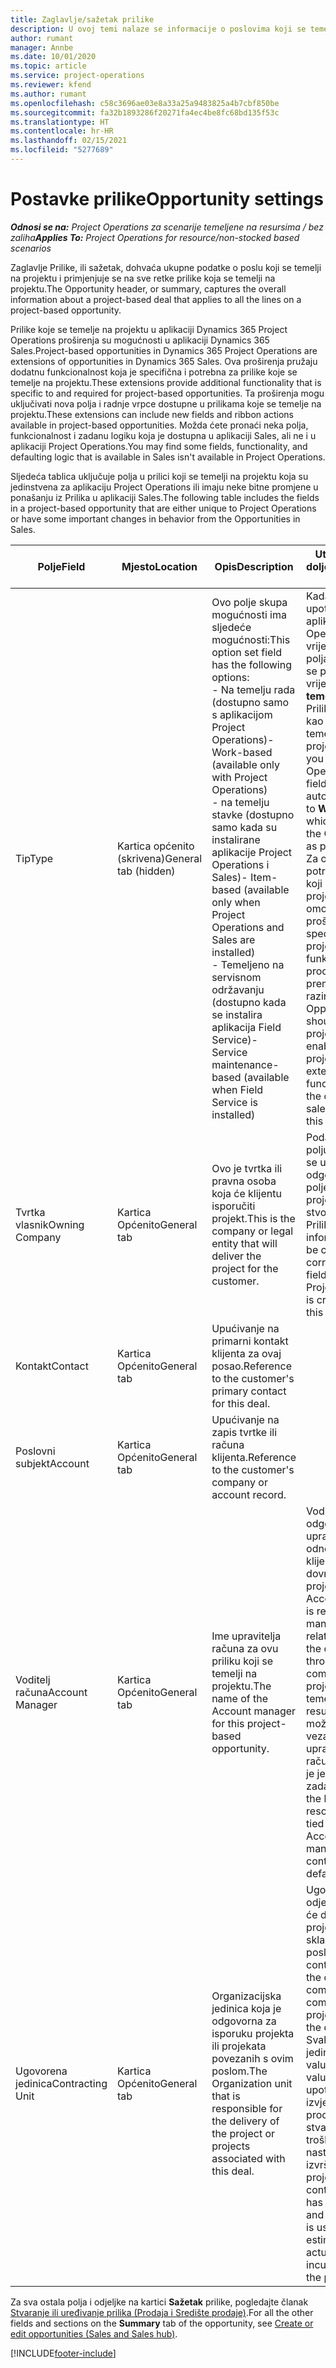 ```yaml
---
title: Zaglavlje/sažetak prilike
description: U ovoj temi nalaze se informacije o poslovima koji se temelje na projektu i redcima prilike koji se temelje na projektu.
author: rumant
manager: Annbe
ms.date: 10/01/2020
ms.topic: article
ms.service: project-operations
ms.reviewer: kfend
ms.author: rumant
ms.openlocfilehash: c58c3696ae03e8a33a25a9483825a4b7cbf850be
ms.sourcegitcommit: fa32b1893286f20271fa4ec4be8fc68bd135f53c
ms.translationtype: HT
ms.contentlocale: hr-HR
ms.lasthandoff: 02/15/2021
ms.locfileid: "5277689"
---
```

# <a name="opportunity-settings"></a><span data-ttu-id="371d9-103">Postavke prilike</span><span class="sxs-lookup"><span data-stu-id="371d9-103">Opportunity settings</span></span>

<span data-ttu-id="371d9-104">_**Odnosi se na:** Project Operations za scenarije temeljene na resursima / bez zaliha_</span><span class="sxs-lookup"><span data-stu-id="371d9-104">_**Applies To:** Project Operations for resource/non-stocked based scenarios_</span></span>


<span data-ttu-id="371d9-105">Zaglavlje Prilike, ili sažetak, dohvaća ukupne podatke o poslu koji se temelji na projektu i primjenjuje se na sve retke prilike koja se temelji na projektu.</span><span class="sxs-lookup"><span data-stu-id="371d9-105">The Opportunity header, or summary, captures the overall information about a project-based deal that applies to all the lines on a project-based opportunity.</span></span>

<span data-ttu-id="371d9-106">Prilike koje se temelje na projektu u aplikaciji Dynamics 365 Project Operations proširenja su mogućnosti u aplikaciji Dynamics 365 Sales.</span><span class="sxs-lookup"><span data-stu-id="371d9-106">Project-based opportunities in Dynamics 365 Project Operations are extensions of opportunities in Dynamics 365 Sales.</span></span> <span data-ttu-id="371d9-107">Ova proširenja pružaju dodatnu funkcionalnost koja je specifična i potrebna za prilike koje se temelje na projektu.</span><span class="sxs-lookup"><span data-stu-id="371d9-107">These extensions provide additional functionality that is specific to and required for project-based opportunities.</span></span> <span data-ttu-id="371d9-108">Ta proširenja mogu uključivati nova polja i radnje vrpce dostupne u prilikama koje se temelje na projektu.</span><span class="sxs-lookup"><span data-stu-id="371d9-108">These extensions can include new fields and ribbon actions available in project-based opportunities.</span></span> <span data-ttu-id="371d9-109">Možda ćete pronaći neka polja, funkcionalnost i zadanu logiku koja je dostupna u aplikaciji Sales, ali ne i u aplikaciji Project Operations.</span><span class="sxs-lookup"><span data-stu-id="371d9-109">You may find some fields, functionality, and defaulting logic that is available in Sales isn't available in Project Operations.</span></span>

<span data-ttu-id="371d9-110">Sljedeća tablica uključuje polja u prilici koji se temelji na projektu koja su jedinstvena za aplikaciju Project Operations ili imaju neke bitne promjene u ponašanju iz Prilika u aplikaciji Sales.</span><span class="sxs-lookup"><span data-stu-id="371d9-110">The following table includes the fields in a project-based opportunity that are either unique to Project Operations or have some important changes in behavior from the Opportunities in Sales.</span></span>

| <span data-ttu-id="371d9-111">**Polje**</span><span class="sxs-lookup"><span data-stu-id="371d9-111">**Field**</span></span> | <span data-ttu-id="371d9-112">**Mjesto**</span><span class="sxs-lookup"><span data-stu-id="371d9-112">**Location**</span></span> | <span data-ttu-id="371d9-113">**Opis**</span><span class="sxs-lookup"><span data-stu-id="371d9-113">**Description**</span></span> | <span data-ttu-id="371d9-114">**Utjecaj prema dolje**</span><span class="sxs-lookup"><span data-stu-id="371d9-114">**Downstream impact**</span></span> |
| --- | --- | --- | --- |
| <span data-ttu-id="371d9-115">Tip</span><span class="sxs-lookup"><span data-stu-id="371d9-115">Type</span></span> | <span data-ttu-id="371d9-116">Kartica općenito (skrivena)</span><span class="sxs-lookup"><span data-stu-id="371d9-116">General tab (hidden)</span></span> | <span data-ttu-id="371d9-117">Ovo polje skupa mogućnosti ima sljedeće mogućnosti:</span><span class="sxs-lookup"><span data-stu-id="371d9-117">This option set field has the following options:</span></span></br><span data-ttu-id="371d9-118">- Na temelju rada (dostupno samo s aplikacijom Project Operations)</span><span class="sxs-lookup"><span data-stu-id="371d9-118">- Work-based (available only with Project Operations)</span></span></br><span data-ttu-id="371d9-119">- na temelju stavke (dostupno samo kada su instalirane aplikacije Project Operations i Sales)</span><span class="sxs-lookup"><span data-stu-id="371d9-119">- Item-based (available only when Project Operations and Sales are installed)</span></span></br><span data-ttu-id="371d9-120">- Temeljeno na servisnom održavanju (dostupno kada se instalira aplikacija Field Service)</span><span class="sxs-lookup"><span data-stu-id="371d9-120">- Service maintenance-based (available when Field Service is installed)</span></span> | <span data-ttu-id="371d9-121">Kada upotrebljavate aplikaciju Project Operations, vrijednost ovog polja automatski se postavlja na vrijednost **Na temelju rada** što Priliku klasificira kao priliku koji se temelji na projektu.</span><span class="sxs-lookup"><span data-stu-id="371d9-121">When you use Project Operations, this field value is automatically set to **Work-based** which classifies the Opportunity as project-based.</span></span> <span data-ttu-id="371d9-122">Za ovaj posao potrebna je prilika koji se temelji na projektu, koja će omogućiti sva proširenja specifična za projekt i funkcionalnost u procesu prodaje prema nižim razinama.</span><span class="sxs-lookup"><span data-stu-id="371d9-122">An Opportunity should be project-based to enable all project-specific extensions and functionality in the downstream sales process for this deal.</span></span> |
| <span data-ttu-id="371d9-123">Tvrtka vlasnik</span><span class="sxs-lookup"><span data-stu-id="371d9-123">Owning Company</span></span> | <span data-ttu-id="371d9-124">Kartica Općenito</span><span class="sxs-lookup"><span data-stu-id="371d9-124">General tab</span></span> | <span data-ttu-id="371d9-125">Ovo je tvrtka ili pravna osoba koja će klijentu isporučiti projekt.</span><span class="sxs-lookup"><span data-stu-id="371d9-125">This is the company or legal entity that will deliver the project for the customer.</span></span> | <span data-ttu-id="371d9-126">Podaci o ovom polju kopirat će se u odgovarajuće polje na ponudi projekta koja je stvorena iz ove Prilike.</span><span class="sxs-lookup"><span data-stu-id="371d9-126">This field information will be copied to the corresponding field on the Project quote that is created from this Opportunity.</span></span> |
| <span data-ttu-id="371d9-127">Kontakt</span><span class="sxs-lookup"><span data-stu-id="371d9-127">Contact</span></span> | <span data-ttu-id="371d9-128">Kartica Općenito</span><span class="sxs-lookup"><span data-stu-id="371d9-128">General tab</span></span> | <span data-ttu-id="371d9-129">Upućivanje na primarni kontakt klijenta za ovaj posao.</span><span class="sxs-lookup"><span data-stu-id="371d9-129">Reference to the customer's primary contact for this deal.</span></span> | |
| <span data-ttu-id="371d9-130">Poslovni subjekt</span><span class="sxs-lookup"><span data-stu-id="371d9-130">Account</span></span> | <span data-ttu-id="371d9-131">Kartica Općenito</span><span class="sxs-lookup"><span data-stu-id="371d9-131">General tab</span></span> | <span data-ttu-id="371d9-132">Upućivanje na zapis tvrtke ili računa klijenta.</span><span class="sxs-lookup"><span data-stu-id="371d9-132">Reference to the customer's company or account record.</span></span> | |
| <span data-ttu-id="371d9-133">Voditelj računa</span><span class="sxs-lookup"><span data-stu-id="371d9-133">Account Manager</span></span> | <span data-ttu-id="371d9-134">Kartica Općenito</span><span class="sxs-lookup"><span data-stu-id="371d9-134">General tab</span></span> | <span data-ttu-id="371d9-135">Ime upravitelja računa za ovu priliku koji se temelji na projektu.</span><span class="sxs-lookup"><span data-stu-id="371d9-135">The name of the Account manager for this project-based opportunity.</span></span> | <span data-ttu-id="371d9-136">Voditelj računa odgovoran je za upravljanje odnosom s klijentom kroz dovršetak ovog projekta.</span><span class="sxs-lookup"><span data-stu-id="371d9-136">The Account manager is responsible for managing the relationship with the customer through the completion of this project.</span></span> <span data-ttu-id="371d9-137">Na temelju zapisa resursa koji se može rezervirati vezanog za upravitelja računa, ugovorna je jedinica zadana.</span><span class="sxs-lookup"><span data-stu-id="371d9-137">Based on the bookable resource record tied to the Account manager, the contracting unit is defaulted.</span></span> |
| <span data-ttu-id="371d9-138">Ugovorena jedinica</span><span class="sxs-lookup"><span data-stu-id="371d9-138">Contracting Unit</span></span> | <span data-ttu-id="371d9-139">Kartica Općenito</span><span class="sxs-lookup"><span data-stu-id="371d9-139">General tab</span></span> | <span data-ttu-id="371d9-140">Organizacijska jedinica koja je odgovorna za isporuku projekta ili projekata povezanih s ovim poslom.</span><span class="sxs-lookup"><span data-stu-id="371d9-140">The Organization unit that is responsible for the delivery of the project or projects associated with this deal.</span></span> | <span data-ttu-id="371d9-141">Ugovorna jedinica odjel je tvrtke koji će dovršiti projekt(e) nakon sklapanja posla.</span><span class="sxs-lookup"><span data-stu-id="371d9-141">The contracting unit is the division of the company that will complete the project(s) after the deal is closed.</span></span> <span data-ttu-id="371d9-142">Svaka ugovorna jedinica ima valutu i ta se valuta upotrebljava za izvješćivanje o procijenjenim i stvarnim troškovima nastalim tijekom izvršenja projekta.</span><span class="sxs-lookup"><span data-stu-id="371d9-142">Every contracting unit has a currency, and this currency is used to report estimated and actual costs incurred during the project.</span></span> |

<span data-ttu-id="371d9-143">Za sva ostala polja i odjeljke na kartici **Sažetak** prilike, pogledajte članak [Stvaranje ili uređivanje prilika (Prodaja i Središte prodaje)](https://docs.microsoft.com/dynamics365/sales-enterprise/create-edit-opportunity-sales).</span><span class="sxs-lookup"><span data-stu-id="371d9-143">For all the other fields and sections on the **Summary** tab of the opportunity, see [Create or edit opportunities (Sales and Sales hub)](https://docs.microsoft.com/dynamics365/sales-enterprise/create-edit-opportunity-sales).</span></span>


[!INCLUDE[footer-include](../includes/footer-banner.md)]